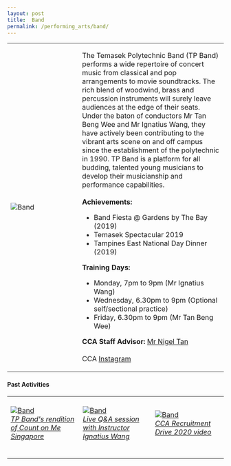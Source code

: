 ```yaml
---
layout: post
title:  Band
permalink: /performing_arts/band/
---
```


<div>
<table>
    <tr>
        <td style="width:33%"><image src="{{site.baseurl}}/images/CCA_band.jpg" style="display:block;margin-left:auto;margin-right:auto;" alt="Band"></image></td>
        <td>
            <p>
                The Temasek Polytechnic Band (TP Band) performs a wide repertoire of concert music from classical and pop arrangements to movie soundtracks. The rich blend of woodwind, brass and percussion instruments will surely leave audiences at the edge of their seats. Under the baton of conductors Mr Tan Beng Wee and Mr Ignatius Wang, they have actively been contributing to the vibrant arts scene on and off campus since the establishment of the polytechnic in 1990. TP Band is a platform for all budding, talented young musicians to develop their musicianship and performance capabilities.<br>
                <br>
                <b>Achievements:</b><br>
                <ul>
                    <li>Band Fiesta @ Gardens by The Bay (2019)</li>
                    <li>Temasek Spectacular 2019</li>
                    <li>Tampines East National Day Dinner (2019)</li>
                </ul>
            </p>
            <p>
                <b>Training Days:</b><br>
                <ul>
                    <li>Monday, 7pm to 9pm (Mr Ignatius Wang)</li>
                    <li>Wednesday, 6.30pm to 9pm (Optional self/sectional practice)</li>
                    <li>Friday, 6.30pm to 9pm (Mr Tan Beng Wee)</li>
                </ul>
            </p>
            <p>
                <b>CCA Staff Advisor:</b> <a href="mailto:nigeltan@tp.edu.sg">Mr Nigel Tan</a><br>
                <br>
                CCA <a href="https://www.instagram.com/temasekpolyband">Instagram</a>
            </p>
        </td>
    </tr>
</table>
</div>

#### Past Activities

<table>
    <tr>
        <td style="width:33%"><br>
            <a href="https://www.instagram.com/p/CDjKfMGAHsT/">
                <image src="{{site.baseurl}}/images/CCA-Band_IG1.png" style="display:block;margin-left:auto;margin-right:auto;" alt="Band">
                <h6 style="margin-top:0%">TP Band's rendition of Count on Me Singapore</h6>
                </image>
            </a>
        </td>
        <td style="width:33%"><br>
            <a href="https://www.instagram.com/p/CAfi48mHsja/">
                <image src="{{site.baseurl}}/images/CCA-Band_IG2.png" style="display:block;margin-left:auto;margin-right:auto;" alt="Band">
                <h6 style="margin-top:0%">Live Q&A session with Instructor Ignatius Wang</h6>
                </image>
            </a>
        </td>
        <td style="width:33%"><br>
            <a href="https://www.instagram.com/p/CAJ5CHEHEdj/">
                <image src="{{site.baseurl}}/images/CCA-Band_IG3.png" style="display:block;margin-left:auto;margin-right:auto;" alt="Band">
                <h6 style="margin-top:0%">CCA Recruitment Drive 2020 video</h6>    
                </image>
            </a>
        </td>
    </tr>
</table>

